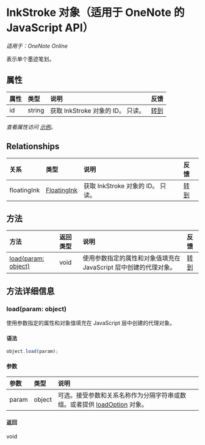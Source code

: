 ﻿# InkStroke 对象（适用于 OneNote 的 JavaScript API）

_适用于：OneNote Online_    


表示单个墨迹笔划。

## 属性

| 属性     | 类型   |说明|反馈|
|:---------------|:--------|:----------|:-------|
|id|string|获取 InkStroke 对象的 ID。 只读。|[转到](https://github.com/OfficeDev/office-js-docs/issues/new?title=OneNote-inkStroke-id)|

_查看属性访问 [示例](#示例)。_

## Relationships
| 关系 | 类型   |说明| 反馈|
|:---------------|:--------|:----------|:-------|
|floatingInk|[FloatingInk](floatingink.md)|获取 InkStroke 对象的 ID。 只读。|[转到](https://github.com/OfficeDev/office-js-docs/issues/new?title=OneNote-inkStroke-floatingInk)|

## 方法

| 方法           | 返回类型    |说明| 反馈|
|:---------------|:--------|:----------|:-------|
|[load(param: object)](#loadparam-object)|void|使用参数指定的属性和对象值填充在 JavaScript 层中创建的代理对象。|[转到](https://github.com/OfficeDev/office-js-docs/issues/new?title=OneNote-inkStroke-load)|

## 方法详细信息


### load(param: object)
使用参数指定的属性和对象值填充在 JavaScript 层中创建的代理对象。

#### 语法
```js
object.load(param);
```

#### 参数
| 参数    | 类型   |说明|
|:---------------|:--------|:----------|
|param|object|可选。接受参数和关系名称作为分隔字符串或数组。或者提供 [loadOption](loadoption.md) 对象。|

#### 返回
void
